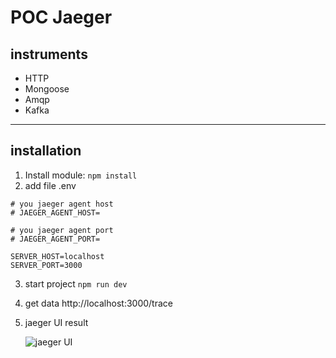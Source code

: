 # POC Jaeger

## instruments

- HTTP
- Mongoose
- Amqp
- Kafka

---

## installation

1. Install module:
   `npm install`
2. add file .env

```
# you jaeger agent host
# JAEGER_AGENT_HOST=

# you jaeger agent port
# JAEGER_AGENT_PORT=

SERVER_HOST=localhost
SERVER_PORT=3000
```

3. start project
   `npm run dev`

4. get data http://localhost:3000/trace

5. jaeger UI result

   ![jaeger UI](https://i.ibb.co/tLtYY6z/Screen-Shot-2563-06-17-at-11-50-42.png)
